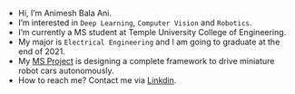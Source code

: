 - Hi, I’m Animesh Bala Ani.
- I’m interested in `Deep Learning`, `Computer Vision` and `Robotics`.
- I’m currently a MS student at Temple University College of Engineering.
- My major is `Electrical Engineering` and I am going to graduate at the end of 2021.
- My [MS Project](https://github.com/ANI717/ANI717_Robotics) is designing a complete framework to drive miniature robot cars autonomously.
- How to reach me? Contact me via [Linkdin](https://www.linkedin.com/in/ani717/).
